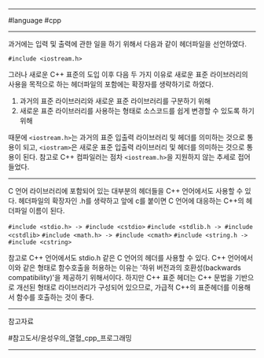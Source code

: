 
---

#language #cpp 

---

과거에는 입력 및 출력에 관한 일을 하기 위해서 다음과 같이 헤더파일을 선언하였다.

`#include <iostream.h>`

그러나 새로운 C++ 표준의 도입 이후 다음 두 가지 이유로 새로운 표준 라이브러리의 사용을 목적으로 하는 헤더파일의 포함에는 확장자를 생략하기로 하였다.

1. 과거의 표준 라이브러리와 새로운 표준 라이브러리를 구분하기 위해
2. 새로운 표준 라이브러리를 사용하는 형태로 소스코드를 쉽게 변경할 수 있도록 하기 위해

때문에 `<iostream.h>`는 과거의 표준 입출력 라이브러리 및 헤더를 의미하는 것으로 통용이 되고, `<iostram>`은 새로운 표준 입출력 라이브러리 및 헤더를 의미하는 것으로 통용이 된다. 참고로 C++ 컴파일러는 점차 `<iostream.h>`을 지원하지 않는 추세로 접어들었다.

---

C 언어 라이브러리에 포함되어 있는 대부분의 헤더들을 C++ 언어에서도 사용할 수 있다.
헤더파일의 확장자인 .h를 생략하고 앞에 c를 붙이면 C 언어에 대응하는 C++의 헤더파일 이름이 된다.

`#include <stdio.h> -> #include <cstdio>`
`#include <stdlib.h -> #include <cstdlib>`
`#include <math.h> -> #include <cmath>`
`#include <string.h -> #include <cstring>`

참고로 C++ 언어에서도 stdio.h 같은 C 언어의 헤더를 사용할 수 있다. C++ 언어에서 이와 같은 형태로 함수호출을 허용하는 이유는 '하위 버전과의 호환성(backwards compatibility)'을 제공하기 위해서이다. 하지만 C++ 표준 헤더는 C++ 문법을 기반으로 개선된 형태로 라이브러리가 구성되어 있으므로, 가급적 C++의 표준헤더를 이용해서 함수를 호출하는 것이 좋다.

---

참고자료

#참고도서/윤성우의_열혈_cpp_프로그래밍

---